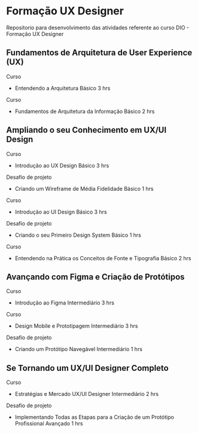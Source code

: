 # Formação UX Designer
Repositorio para desenvolvimento das atividades referente ao curso DIO - Formação UX Designer 

## Fundamentos de Arquitetura de User Experience (UX)

Curso
- Entendendo a Arquitetura
Básico
3 hrs

Curso
- Fundamentos de Arquitetura da Informação
Básico
2 hrs

## Ampliando o seu Conhecimento em UX/UI Design

Curso
- Introdução ao UX Design
Básico
3 hrs

Desafio de projeto
- Criando um Wireframe de Média Fidelidade
Básico
1 hrs

Curso
- Introdução ao UI Design
Básico
3 hrs

Desafio de projeto
- Criando o seu Primeiro Design System
Básico
1 hrs

Curso
- Entendendo na Prática os Conceitos de Fonte e Tipografia
Básico
2 hrs

## Avançando com Figma e Criação de Protótipos

Curso
- Introdução ao Figma
Intermediário
3 hrs

Curso
- Design Mobile e Prototipagem
Intermediário
3 hrs

Desafio de projeto
- Criando um Protótipo Navegável
Intermediário
1 hrs

## Se Tornando um UX/UI Designer Completo

Curso
- Estratégias e Mercado UX/UI Designer
Intermediário
2 hrs

Desafio de projeto
- Implementando Todas as Etapas para a Criação de um Protótipo Profissional
Avançado
1 hrs
